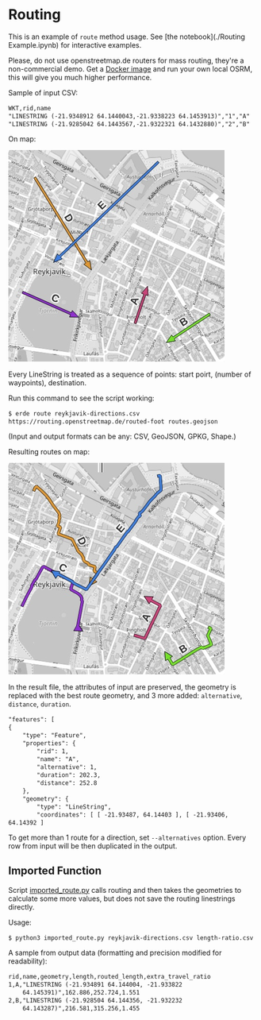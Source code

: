 # Routing

This is an example of `route` method usage. See [the notebook](./Routing Example.ipynb) for interactive examples.

Please, do not use openstreetmap.de routers for mass routing, they're a non-commercial demo. Get a [Docker image](https://hub.docker.com/u/osrm/) and run your own local OSRM, this will give you much higher performance.

Sample of input CSV:

	WKT,rid,name
	"LINESTRING (-21.9348912 64.1440043,-21.9338223 64.1453913)","1","A"
	"LINESTRING (-21.9285042 64.1443567,-21.9322321 64.1432880)","2","B"

On map:

![Route directions on the map](./reyk-directions.jpg)

Every LineString is treated as a sequence of points: start poirt, (number of waypoints), destination.

Run this command to see the script working:

	$ erde route reykjavik-directions.csv https://routing.openstreetmap.de/routed-foot routes.geojson

(Input and output formats can be any: CSV, GeoJSON, GPKG, Shape.)

Resulting routes on map:

![Result routes](./reyk-routes.jpg)

In the result file, the attributes of input are preserved, the geometry is replaced with the best route geometry, and 3 more added: `alternative`, `distance`, `duration`.

	"features": [
	{
		"type": "Feature",
		"properties": {
			"rid": 1,
			"name": "A",
			"alternative": 1,
			"duration": 202.3,
			"distance": 252.8
		},
		"geometry": {
			"type": "LineString",
			"coordinates": [ [ -21.93487, 64.14403 ], [ -21.93406, 64.14392 ]

To get more than 1 route for a direction, set `--alternatives` option. Every row from input will be then duplicated in the output.

## Imported Function

Script [imported_route.py](./imported_route.py) calls routing and then takes the geometries to calculate some more values, but does not save the routing linestrings directly.

Usage:

	$ python3 imported_route.py reykjavik-directions.csv length-ratio.csv

A sample from output data (formatting and precision modified for readability):

	rid,name,geometry,length,routed_length,extra_travel_ratio
	1,A,"LINESTRING (-21.934891 64.144004, -21.933822
		64.145391)",162.886,252.724,1.551
	2,B,"LINESTRING (-21.928504 64.144356, -21.932232
		64.143287)",216.581,315.256,1.455
